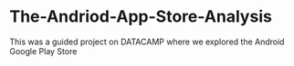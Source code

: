 # The-Andriod-App-Store-Analysis
This was a guided project on DATACAMP where we explored the Android Google Play Store

